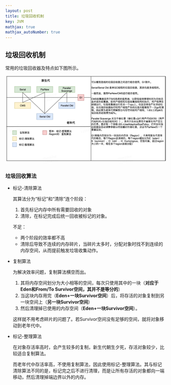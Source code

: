 ```yaml
---
layout: post
title: 垃圾回收机制
key: JVM
mathjax: true
mathjax_autoNumber: true
---
```

## 垃圾回收机制
常用的垃圾回收器及特点如下图所示。

<img src="https://github.com/Jesuslittlebug/jesuslittlebug.github.io/blob/master/images/GC.png?raw=true"/>

### 垃圾回收算法

- 标记-清除算法
  
  其算法分为“标记”和“清除”连个阶段：
  1. 首先标记内存中所有需要回收的对象
  2. 清除，在标记完成后统一回收被标记的对象。
  
  不足：
   
   - 两个阶段的效率都不高
   - 清除后导致不连续的内存碎片，当碎片太多时，分配对象时找不到连续的内存空间，从而提前触发垃圾收集动作。

- 复制算法

  为解决效率问题，复制算法横空而出。
  
  1. 其将内存空间划分为大小相等的空间，每次只使用其中的一块（**对应于Eden和From/To Survivor空间，其并不是等分的**）
  2. 当这块内存用完（**Eden+一块Survivor空间**）后，将存活的对象复制到另一块空间上（**另一块Survivor空间**）
  3. 然后清理掉已使用的内存空间（**Eden+一块Survivor空间**）。
  
  这样就不用考虑碎片的问题了。若Survivor空间没有足够的空间，就将对象移动到老年代中。
  
- 标记-整理算法

  在对象存活率高时，会产生较多的复制，新生代朝生夕死，存活对象较少，比较适合复制算法。
  
  而老年代中存活率高，不使用复制算法，因此使用标记-整理算法。其与标记清除算法不同的是，标记完之后不进行清理，而是让所有存活的对象都向一端移动，然后清理掉端边界以外的内存。
  
